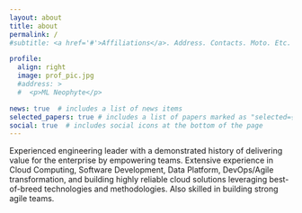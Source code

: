 ```yaml
---
layout: about
title: about
permalink: /
#subtitle: <a href='#'>Affiliations</a>. Address. Contacts. Moto. Etc.

profile:
  align: right
  image: prof_pic.jpg
  #address: >
  #  <p>ML Neophyte</p>

news: true  # includes a list of news items
selected_papers: true # includes a list of papers marked as "selected={true}"
social: true  # includes social icons at the bottom of the page
---
```


Experienced engineering leader with a demonstrated history of delivering value for the enterprise by empowering teams. Extensive experience in Cloud Computing, Software Development, Data Platform, DevOps/Agile transformation, and building highly reliable cloud solutions leveraging best-of-breed technologies and methodologies. Also skilled in building strong agile teams.
